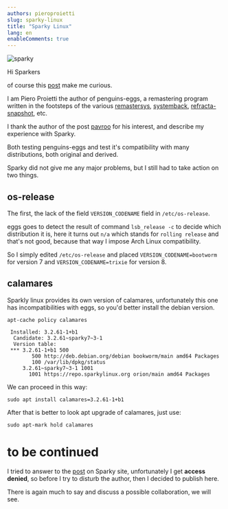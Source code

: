 ```yaml
---
authors: pieroproietti
slug: sparky-linux
title: "Sparky Linux"
lang: en
enableComments: true
---
```


![sparky](/images/sparky-eggs.png)

Hi Sparkers

of course this [post](https://sparkylinux.org/penguins-eggs/) make me curious.

I am Piero Proietti the author of penguins-eggs, a remastering program written in the footsteps of the various [remastersys](https://it.wikipedia.org/wiki/Remastersys), [systemback](https://hu.wikipedia.org/wiki/Systemback), [refracta-snapshot](https://git.devuan.org/devuan/refractasnapshot-base), etc.

I thank the author of the post [pavroo](https://sparkylinux.org/author/pavroo/) for his interest, and describe my experience with Sparky.

Both testing penguins-eggs and test it's compatibility with many distributions, both original and derived.

Sparky did not give me any major problems, but I still had to take action on two things. 

## os-release

The first, the lack of the field `VERSION_CODENAME` field in `/etc/os-release`.

eggs goes to detect the result of command `lsb_release -c` to decide which distribution it is, here it turns out `n/a` which stands for `rolling release` and that's not good, because that way I impose Arch Linux compatibility.

So I simply edited `/etc/os-release` and placed `VERSION_CODENAME=bootworm` for version 7 and `VERSION_CODENAME=trixie` for version 8.

## calamares

Sparkly linux provides its own version of calamares, unfortunately this one has incompatibilities with eggs, so you'd better install the debian version.

```
apt-cache policy calamares

 Installed: 3.2.61-1+b1
  Candidate: 3.2.61~sparky7~3-1
  Version table:
 *** 3.2.61-1+b1 500
        500 http://deb.debian.org/debian bookworm/main amd64 Packages
        100 /var/lib/dpkg/status
     3.2.61~sparky7~3-1 1001
       1001 https://repo.sparkylinux.org orion/main amd64 Packages
```

We can proceed in this way:
```
sudo apt install calamares=3.2.61-1+b1
```

After that is better to look apt upgrade of calamares, just use:

```
sudo apt-mark hold calamares
```

# to be continued

I tried to answer to the [post](https://sparkylinux.org/penguins-eggs/) on Sparky site, unfortunately I get **access denied**, so before I try to disturb the author, then I decided to publish here.

There is again much to say and discuss a possible collaboration, we will see.


